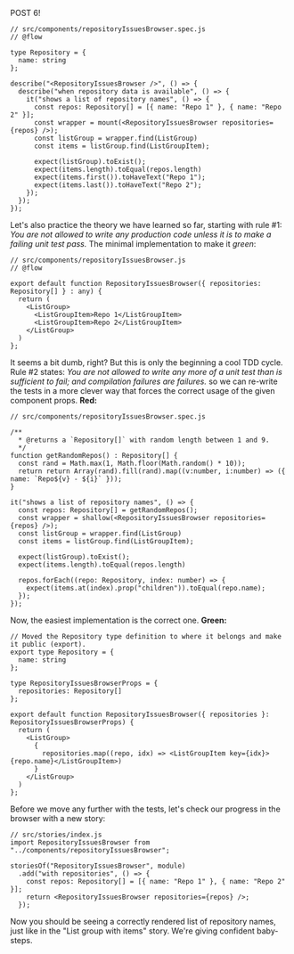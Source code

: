 POST 6!
```
// src/components/repositoryIssuesBrowser.spec.js
// @flow

type Repository = {
  name: string
};

describe("<RepositoryIssuesBrowser />", () => {
  describe("when repository data is available", () => {
    it("shows a list of repository names", () => {
      const repos: Repository[] = [{ name: "Repo 1" }, { name: "Repo 2" }];
      const wrapper = mount(<RepositoryIssuesBrowser repositories={repos} />);
      const listGroup = wrapper.find(ListGroup)
      const items = listGroup.find(ListGroupItem);
      
      expect(listGroup).toExist();
      expect(items.length).toEqual(repos.length)
      expect(items.first()).toHaveText("Repo 1");
      expect(items.last()).toHaveText("Repo 2");
    });
  });
});
```

Let's also practice the theory we have learned so far, starting with rule #1: *You are not allowed to write any production code unless it is to make a failing unit test pass.*
The minimal implementation to make it *green*:

```
// src/components/repositoryIssuesBrowser.js
// @flow

export default function RepositoryIssuesBrowser({ repositories: Repository[] } : any) {
  return (
    <ListGroup>
      <ListGroupItem>Repo 1</ListGroupItem>
      <ListGroupItem>Repo 2</ListGroupItem>
    </ListGroup>
  )
};
```

It seems a bit dumb, right? But this is only the beginning a cool TDD cycle. Rule #2 states: *You are not allowed to write any more of a unit test than is sufficient to fail; and compilation failures are failures.* so we can re-write the tests in a more clever way that forces the correct usage of the given component props. **Red:**

```
// src/components/repositoryIssuesBrowser.spec.js

/**
  * @returns a `Repository[]` with random length between 1 and 9.
  */
function getRandomRepos() : Repository[] {
  const rand = Math.max(1, Math.floor(Math.random() * 10));
  return return Array(rand).fill(rand).map((v:number, i:number) => ({ name: `Repo${v} - ${i}` }));
}

it("shows a list of repository names", () => {
  const repos: Repository[] = getRandomRepos();
  const wrapper = shallow(<RepositoryIssuesBrowser repositories={repos} />);
  const listGroup = wrapper.find(ListGroup)
  const items = listGroup.find(ListGroupItem);
  
  expect(listGroup).toExist();
  expect(items.length).toEqual(repos.length)

  repos.forEach((repo: Repository, index: number) => {
    expect(items.at(index).prop("children")).toEqual(repo.name);
  });
});
```

Now, the easiest implementation is the correct one. **Green:**

```
// Moved the Repository type definition to where it belongs and make it public (export).
export type Repository = {
  name: string
};

type RepositoryIssuesBrowserProps = {
  repositories: Repository[]
};

export default function RepositoryIssuesBrowser({ repositories }: RepositoryIssuesBrowserProps) {
  return (
    <ListGroup>
      {
        repositories.map((repo, idx) => <ListGroupItem key={idx}>{repo.name}</ListGroupItem>)
      }
    </ListGroup>
  )
};
```

Before we move any further with the tests, let's check our progress in the browser with a new story:

```
// src/stories/index.js
import RepositoryIssuesBrowser from "../components/repositoryIssuesBrowser";

storiesOf("RepositoryIssuesBrowser", module)
  .add("with repositories", () => {
    const repos: Repository[] = [{ name: "Repo 1" }, { name: "Repo 2" }];
    return <RepositoryIssuesBrowser repositories={repos} />;
  });
```

Now you should be seeing a correctly rendered list of repository names, just like in the "List group with items" story. We're giving confident baby-steps.

